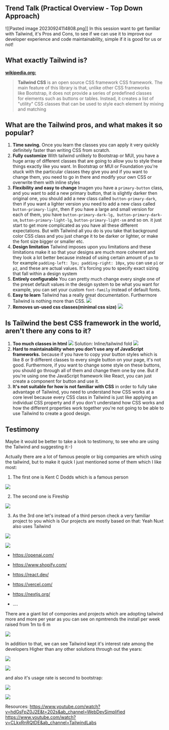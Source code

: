 ## Trend Talk (Practical Overview - Top Down Approach)

![[Pasted image 20230924114808.png]]
In this session want to get familiar with Tailwind, it's Pros and Cons, to see if we can use it to improve our developer experience and code maintainability, simple if it is good for us or not!

## What exactly Tailwind is?

**[wikipedia.org:](https://en.wikipedia.org/wiki/Tailwind_CSS)**

> **Tailwind CSS** is an open source CSS framework CSS framework. The main feature of this library is that, unlike other CSS frameworks like Bootstrap, it does not provide a series of predefined classes for elements such as buttons or tables. Instead, it creates a list of "utility" CSS classes that can be used to style each element by mixing and matching

## What are the Tailwind pros, and what makes it so popular?

1. **Time saving.**
   Once you learn the classes you can apply it very quickly definitely faster than writing CSS from scratch.
2. **Fully customize**
   With tailwind unlikely to Bootstrap or MUI, you have a huge array of different classes that are going to allow you to style these things exactly like you want. In Bootstrap or MUI or Foundation you're stuck with the particular classes they give you and if you want to change them, you need to go in there and modify your own CSS or overwrite them with inline styles
3. **Flexibility and easy to change**
   Imagen you have a `primary-button` class, and you want to add a new primary button, that is slightly darker then original one, you should add a new class called `button-primary-dark`, then if you want a lighter version you need to add a new class called `button-primary-light`, then if you have a large and small version for each of them, you have `button-primary-dark-lg, button-primary-dark-sm`, `button-primary-light-lg`, `button-primary-light-sm` and so on. it just start to get more complicated as you have all these different expectations. But with Tailwind all you do is you take that background color CSS class and you just change it to be darker or lighter, or make the font size bigger or smaller etc.
4. **Design limitation**
   Tailwind imposes upon you limitations and these limitations make it so that your designs are much more coherent and they look a lot better because instead of using certain amount of `px` to for example `padding-left: 7px; padding-right: 10px`, you can use `p1` or `p2`, and these are actual values. It's forcing you to specify exact sizing that fall within a design system
5. **Entirely configurable**
   You can pretty much change every single one of the preset default values in the design system to be what you want for example, you can set your custom `font-family` instead of default fonts.
6. **Easy to learn**
   Tailwind has a really great documentation. Furthermore Tailwind is nothing more than CSS.
   ![](assets/Pasted%20image%2020230924115019.png)
7. **Removes un-used css classes(minimal css size)**
   ![](assets/Pasted%20image%2020230924115028.png)

## Is Tailwind the best CSS framework in the world, aren't there any cons to it?

1. **Too much classes in html**
   ![](assets/Pasted%20image%2020230924115036.png)
   Solution:
   Inline/tailwind fold
   ![](assets/Pasted%20image%2020230924115041.png)
2. **Hard to maintainability when you don't use any of JavaScript frameworks.**
   because if you have to copy your button styles which is like 8 or 9 different classes to every single button on your page, it's not good. Furthermore, if you want to change some style on these buttons, you should go through all of them and change them one by one. But if you're using one the JavaScript framework like React, you can just create a component for button and use it.
3. **It's not suitable for how is not familiar with CSS**
   in order to fully take advantage of Tailwind, you need to understand how CSS works at a core level because every CSS class in Tailwind is just like applying an individual CSS property and if you don't understand how CSS works and how the different properties work together you're not going to be able to use Tailwind to create a good design.

## Testimony

Maybe it would be better to take a look to testimony, to see who are using the Tailwind and suggesting it:-)

Actually there are a lot of famous people or big companies are which using the tailwind, but to make it quick I just mentioned some of them which I like most:

1. The first one is Kent C Dodds which is a famous person

![](assets/Pasted%20image%2020230924114853.png)

2. The second one is Fireship

![](assets/Pasted%20image%2020230924114902.png)

3. As the 3rd one let's instead of a third person check a very familiar project to you which is Our projects are mostly based on that:
   Yeah Nuxt also uses Tailwind

![](assets/Pasted%20image%2020230924114911.png)

![](assets/Pasted%20image%2020230924114925.png)

- https://openai.com/

- https://www.shopify.com/

- https://react.dev/

- https://vercel.com/

- https://nextjs.org/

- ....

There are a giant list of componies and projects which are adopting tailwind more and more per year as you can see on npmtrends the install per week raised from 1m to 6 m

![](assets/Pasted%20image%2020230924114937.png)

In addition to that, we can see Tailwind kept it's interest rate among the developers Higher than any other solutions through out the years:

![](assets/Pasted%20image%2020230924114956.png)

![](assets/Pasted%20image%2020230924115001.png)

and also it's usage rate is second to bootstrap:

![](assets/Pasted%20image%2020230924115005.png)

![](assets/Pasted%20image%2020230924115010.png)

Resources:
https://www.youtube.com/watch?v=hdGsFpZ0J2E&t=202s&ab_channel=WebDevSimplified
https://www.youtube.com/watch?v=CLkxRnRQtDE&ab_channel=TailwindLabs
